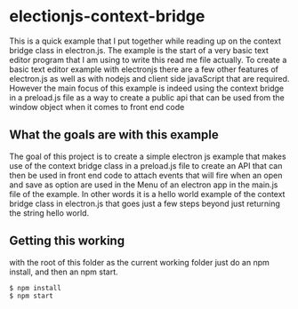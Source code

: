 # electionjs-context-bridge

This is a quick example that I put together while reading up on the context bridge class in electron.js. The example is the start of a very basic text editor program that I am using to write this read me file actually. To create a basic text editor example with electronjs there are a few other features of electron.js as well as with nodejs and client side javaScript that are required. However the main focus of this example is indeed using the context bridge in a preload.js file as a way to create a public api that can be used from the window object when it comes to front end code


## What the goals are with this example

The goal of this project is to create a simple electron js example that makes use of the context bridge class in a preload.js file to create an API that can then be used in front end code to attach events that will fire when an open and save as option are used in the Menu of an electron app in the main.js file of the example. In other words it is a hello world example of the context bridge class in electron.js that goes just a few steps beyond just returning the string hello world.

## Getting this working

with the root of this folder as the current working folder just do an npm install, and then an npm start.

```
$ npm install
$ npm start
```

